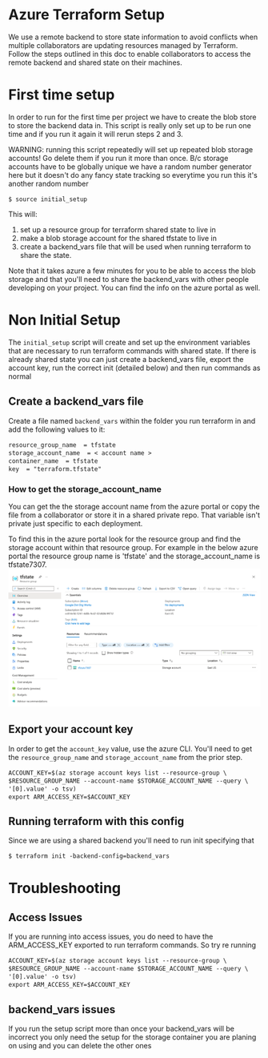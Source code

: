 # Azure Terraform Setup
We use a remote backend to store state information to avoid conflicts when 
multiple collaborators are updating resources managed by Terraform. 
Follow the steps outlined in this doc to enable collaborators to access 
the remote backend and shared state on their machines.

# First time setup
In order to run for the first time per project we have to create the blob store
 to store the backend data in. This script is really only set up to be run one 
 time and if you run it again it will rerun steps 2 and 3. 

WARNING: running this script repeatedly will set up repeated blob storage 
accounts! Go delete them if you run it more than once. B/c storage accounts 
have to be globally unique we have a random number generator here but it 
doesn't do any fancy state tracking so everytime you run this it's another
random number
```
$ source initial_setup
```

This will: 
1. set up a resource group for terraform shared state to live in
2. make a blob storage account for the shared tfstate to live in
3. create a backend_vars file that will be used when running terraform to 
share the state. 

Note that it takes azure a few minutes for you to be able to access the blob 
storage and that you'll need to share the backend_vars with other people 
developing on your project. You can find the info on the azure portal as well. 

# Non Initial Setup
The `initial_setup` script will create and set up the environment variables 
that are necessary to run terraform commands with shared state. If there is 
already shared state you can just create a backend_vars file, 
export the account key, run the correct init (detailed below) and then 
run commands as normal 

## Create a backend_vars file 

Create a file named `backend_vars` within the folder you run terraform in 
and add the following values to it:
```
resource_group_name  = tfstate
storage_account_name  = < account name >
container_name  = tfstate
key  = "terraform.tfstate"
```

### How to get the storage_account_name
You can get the the storage account name from the azure portal or copy the 
file from a collaborator or store it in a shared private repo. That variable 
isn't private just specific to each deployment. 

To find this in the azure portal look for the resource group and find the 
storage account within that resource group. For example in the below azure 
portal the resource group name is 'tfstate' and the storage_account_name is 
tfstate7307.
![Image of Azure portal showing where to find the storage_account_name](img/how_to_find_backend_vars.png?raw=true)

## Export your account key
In order to get the `account_key` value, use the azure CLI. You'll need to get 
the `resource_group_name` and `storage_account_name` from the prior step.
```
ACCOUNT_KEY=$(az storage account keys list --resource-group \
$RESOURCE_GROUP_NAME --account-name $STORAGE_ACCOUNT_NAME --query \
'[0].value' -o tsv)
export ARM_ACCESS_KEY=$ACCOUNT_KEY
```

## Running terraform with this config  
Since we are using a shared backend you'll need to run init specifying that
```
$ terraform init -backend-config=backend_vars
```

# Troubleshooting

## Access Issues
If you are running into access issues, you do need to have the ARM_ACCESS_KEY 
exported to run terraform commands. So try re running
```
ACCOUNT_KEY=$(az storage account keys list --resource-group \
$RESOURCE_GROUP_NAME --account-name $STORAGE_ACCOUNT_NAME --query \
'[0].value' -o tsv)
export ARM_ACCESS_KEY=$ACCOUNT_KEY
```

## backend_vars issues
If you run the setup script more than once your backend_vars will be incorrect 
you only need the setup for the storage container you are planing on using and 
you can delete the other ones